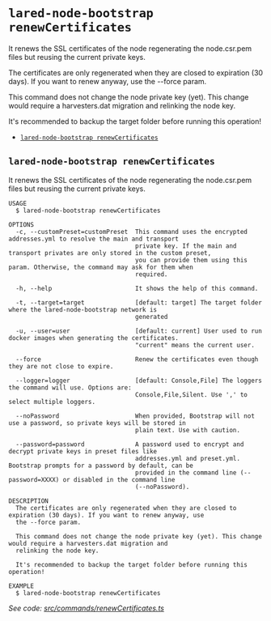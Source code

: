 `lared-node-bootstrap renewCertificates`
========================================

It renews the SSL certificates of the node regenerating the node.csr.pem files but reusing the current private keys.

The certificates are only regenerated when they are closed to expiration (30 days). If you want to renew anyway, use the --force param.

This command does not change the node private key (yet). This change would require a harvesters.dat migration and relinking the node key.

It's recommended to backup the target folder before running this operation!

* [`lared-node-bootstrap renewCertificates`](#lared-node-bootstrap-renewcertificates)

## `lared-node-bootstrap renewCertificates`

It renews the SSL certificates of the node regenerating the node.csr.pem files but reusing the current private keys.

```
USAGE
  $ lared-node-bootstrap renewCertificates

OPTIONS
  -c, --customPreset=customPreset  This command uses the encrypted addresses.yml to resolve the main and transport
                                   private key. If the main and transport privates are only stored in the custom preset,
                                   you can provide them using this param. Otherwise, the command may ask for them when
                                   required.

  -h, --help                       It shows the help of this command.

  -t, --target=target              [default: target] The target folder where the lared-node-bootstrap network is
                                   generated

  -u, --user=user                  [default: current] User used to run docker images when generating the certificates.
                                   "current" means the current user.

  --force                          Renew the certificates even though they are not close to expire.

  --logger=logger                  [default: Console,File] The loggers the command will use. Options are:
                                   Console,File,Silent. Use ',' to select multiple loggers.

  --noPassword                     When provided, Bootstrap will not use a password, so private keys will be stored in
                                   plain text. Use with caution.

  --password=password              A password used to encrypt and decrypt private keys in preset files like
                                   addresses.yml and preset.yml. Bootstrap prompts for a password by default, can be
                                   provided in the command line (--password=XXXX) or disabled in the command line
                                   (--noPassword).

DESCRIPTION
  The certificates are only regenerated when they are closed to expiration (30 days). If you want to renew anyway, use 
  the --force param.

  This command does not change the node private key (yet). This change would require a harvesters.dat migration and 
  relinking the node key.

  It's recommended to backup the target folder before running this operation!

EXAMPLE
  $ lared-node-bootstrap renewCertificates
```

_See code: [src/commands/renewCertificates.ts](https://github.com/lared-association/lared-node-bootstrap/blob/v1.1.5/src/commands/renewCertificates.ts)_

